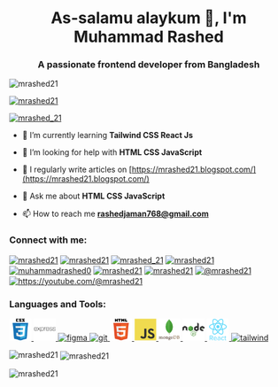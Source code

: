 <h1 align="center">As-salamu alaykum 🤝, I'm Muhammad Rashed</h1>
<h3 align="center">A passionate frontend developer from Bangladesh</h3>

<p align="left"> <img src="https://komarev.com/ghpvc/?username=mrashed21&label=Profile%20views&color=0e75b6&style=flat" alt="mrashed21" /> </p>

<p align="left"> <a href="https://github.com/ryo-ma/github-profile-trophy"><img src="https://github-profile-trophy.vercel.app/?username=mrashed21" alt="mrashed21" /></a> </p>

<p align="left"> <a href="https://twitter.com/mrashed_21" target="blank"><img src="https://img.shields.io/twitter/follow/mrashed_21?logo=twitter&style=for-the-badge" alt="mrashed_21" /></a> </p>

- 🌱 I’m currently learning **Tailwind CSS React Js**

- 🤝 I’m looking for help with **HTML CSS JavaScript**

- 📝 I regularly write articles on [https://mrashed21.blogspot.com/](https://mrashed21.blogspot.com/)

- 💬 Ask me about **HTML CSS JavaScript**

- 📫 How to reach me **rashedjaman768@gmail.com**

<h3 align="left">Connect with me:</h3>
<p align="left">
<a href="https://codepen.io/mrashed21" target="blank"><img align="center" src="https://raw.githubusercontent.com/rahuldkjain/github-profile-readme-generator/master/src/images/icons/Social/codepen.svg" alt="mrashed21" height="30" width="40" /></a>
<a href="https://dev.to/mrashed21" target="blank"><img align="center" src="https://raw.githubusercontent.com/rahuldkjain/github-profile-readme-generator/master/src/images/icons/Social/devto.svg" alt="mrashed21" height="30" width="40" /></a>
<a href="https://twitter.com/mrashed_21" target="blank"><img align="center" src="https://raw.githubusercontent.com/rahuldkjain/github-profile-readme-generator/master/src/images/icons/Social/twitter.svg" alt="mrashed_21" height="30" width="40" /></a>
<a href="https://linkedin.com/in/mrashed21" target="blank"><img align="center" src="https://raw.githubusercontent.com/rahuldkjain/github-profile-readme-generator/master/src/images/icons/Social/linked-in-alt.svg" alt="mrashed21" height="30" width="40" /></a>
<a href="https://fb.com/muhammadrashed0" target="blank"><img align="center" src="https://raw.githubusercontent.com/rahuldkjain/github-profile-readme-generator/master/src/images/icons/Social/facebook.svg" alt="muhammadrashed0" height="30" width="40" /></a>
<a href="https://instagram.com/mrashed21" target="blank"><img align="center" src="https://raw.githubusercontent.com/rahuldkjain/github-profile-readme-generator/master/src/images/icons/Social/instagram.svg" alt="mrashed21" height="30" width="40" /></a>
<a href="https://www.behance.net/mrashed21" target="blank"><img align="center" src="https://raw.githubusercontent.com/rahuldkjain/github-profile-readme-generator/master/src/images/icons/Social/behance.svg" alt="mrashed21" height="30" width="40" /></a>
<a href="https://medium.com/@mrashed21" target="blank"><img align="center" src="https://raw.githubusercontent.com/rahuldkjain/github-profile-readme-generator/master/src/images/icons/Social/medium.svg" alt="@mrashed21" height="30" width="40" /></a>
<a href="https://www.youtube.com/c/https://youtube.com/@mrashed21" target="blank"><img align="center" src="https://raw.githubusercontent.com/rahuldkjain/github-profile-readme-generator/master/src/images/icons/Social/youtube.svg" alt="https://youtube.com/@mrashed21" height="30" width="40" /></a>
</p>

<h3 align="left">Languages and Tools:</h3>
<p align="left"> <a href="https://www.w3schools.com/css/" target="_blank" rel="noreferrer"> <img src="https://raw.githubusercontent.com/devicons/devicon/master/icons/css3/css3-original-wordmark.svg" alt="css3" width="40" height="40"/> </a> <a href="https://expressjs.com" target="_blank" rel="noreferrer"> <img src="https://raw.githubusercontent.com/devicons/devicon/master/icons/express/express-original-wordmark.svg" alt="express" width="40" height="40"/> </a> <a href="https://www.figma.com/" target="_blank" rel="noreferrer"> <img src="https://www.vectorlogo.zone/logos/figma/figma-icon.svg" alt="figma" width="40" height="40"/> </a> <a href="https://git-scm.com/" target="_blank" rel="noreferrer"> <img src="https://www.vectorlogo.zone/logos/git-scm/git-scm-icon.svg" alt="git" width="40" height="40"/> </a> <a href="https://www.w3.org/html/" target="_blank" rel="noreferrer"> <img src="https://raw.githubusercontent.com/devicons/devicon/master/icons/html5/html5-original-wordmark.svg" alt="html5" width="40" height="40"/> </a> <a href="https://developer.mozilla.org/en-US/docs/Web/JavaScript" target="_blank" rel="noreferrer"> <img src="https://raw.githubusercontent.com/devicons/devicon/master/icons/javascript/javascript-original.svg" alt="javascript" width="40" height="40"/> </a> <a href="https://www.mongodb.com/" target="_blank" rel="noreferrer"> <img src="https://raw.githubusercontent.com/devicons/devicon/master/icons/mongodb/mongodb-original-wordmark.svg" alt="mongodb" width="40" height="40"/> </a> <a href="https://nodejs.org" target="_blank" rel="noreferrer"> <img src="https://raw.githubusercontent.com/devicons/devicon/master/icons/nodejs/nodejs-original-wordmark.svg" alt="nodejs" width="40" height="40"/> </a> <a href="https://reactjs.org/" target="_blank" rel="noreferrer"> <img src="https://raw.githubusercontent.com/devicons/devicon/master/icons/react/react-original-wordmark.svg" alt="react" width="40" height="40"/> </a> <a href="https://tailwindcss.com/" target="_blank" rel="noreferrer"> <img src="https://www.vectorlogo.zone/logos/tailwindcss/tailwindcss-icon.svg" alt="tailwind" width="40" height="40"/> </a> </p>

<p><img align="left" src="https://github-readme-stats.vercel.app/api/top-langs?username=mrashed21&show_icons=true&locale=en&layout=compact" alt="mrashed21" /></p>

<p>&nbsp;<img align="center" src="https://github-readme-stats.vercel.app/api?username=mrashed21&show_icons=true&locale=en" alt="mrashed21" /></p>

<p><img align="center" src="https://github-readme-streak-stats.herokuapp.com/?user=mrashed21&" alt="mrashed21" /></p>
